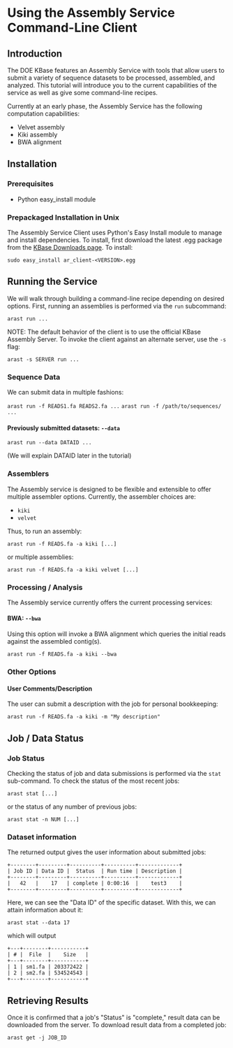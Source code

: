 Using the Assembly Service Command-Line Client
=============================================

Introduction
------------
The DOE KBase features an Assembly Service with tools that allow users to submit a variety of sequence datasets to be processed, assembled, and analyzed.  This tutorial will introduce you to the current capabilities of the service as well as give some command-line recipes.

Currently at an early phase, the Assembly Service has the following computation capabilities:

* Velvet assembly
* Kiki assembly
* BWA alignment

Installation
------------
### Prerequisites ###
* Python easy_install module

### Prepackaged Installation in Unix ###
The Assembly Service Client uses Python's Easy Install module to manage and install dependencies.  To install, first download the latest .egg package from the [KBase Downloads page](http://kbase.us/index.php/developers/downloads/).  To install:

`sudo easy_install ar_client-<VERSION>.egg`

Running the Service
-------------------
We will walk through building a command-line recipe depending on desired options.  First, running an assemblies is performed via the `run` subcommand:

`arast run ...`

NOTE: The default behavior of the client is to use the official KBase Assembly Server.  To invoke the client against an alternate server, use the `-s` flag:

`arast -s SERVER run ...`

### Sequence Data ###
We can submit data in multiple fashions:

`arast run -f READS1.fa READS2.fa ...`
`arast run -f /path/to/sequences/ ...`

#### Previously submitted datasets: `--data` ####

`arast run --data DATAID ...`

\(We will explain DATAID later in the tutorial\)

### Assemblers ###
The Assembly service is designed to be flexible and extensible to offer multiple assembler options.  Currently, the assembler choices are:

* `kiki`
* `velvet`

Thus, to run an assembly:

`arast run -f READS.fa -a kiki [...]`

or multiple assemblies:

`arast run -f READS.fa -a kiki velvet [...]`

### Processing / Analysis ###
The Assembly service currently offers the current processing services:

#### BWA: `--bwa` ####

Using this option will invoke a BWA alignment which queries the initial reads against the assembled contig\(s\).

`arast run -f READS.fa -a kiki --bwa`

### Other Options ###
#### User Comments/Description ####
The user can submit a description with the job for personal bookkeeping:

`arast run -f READS.fa -a kiki -m "My description"`

Job / Data Status
-----------------

### Job Status ###
Checking the status of job and data submissions is performed via the `stat` sub-command.  To check the status of the most recent jobs:

`arast stat [...]`

or the status of any number of previous jobs:

`arast stat -n NUM [...]`


### Dataset information ###

The returned output gives the user information about submitted jobs:

    +--------+---------+----------+----------+-------------+
    | Job ID | Data ID |  Status  | Run time | Description |
    +--------+---------+----------+----------+-------------+
    |   42   |    17   | complete | 0:00:16  |    test3    |
    +--------+---------+----------+----------+-------------+

Here, we can see the "Data ID" of the specific dataset.  With this, we can attain information about it:

`arast stat --data 17`

which will output

    +---+--------+-----------+
    | # |  File  |    Size   |
    +---+--------+-----------+
    | 1 | sm1.fa | 203372422 |
    | 2 | sm2.fa | 534524543 |
    +---+--------+-----------+

Retrieving Results
------------------
Once it is confirmed that a job's "Status" is "complete," result data can be downloaded from the server.  To download result data from a completed job:

`arast get -j JOB_ID`

